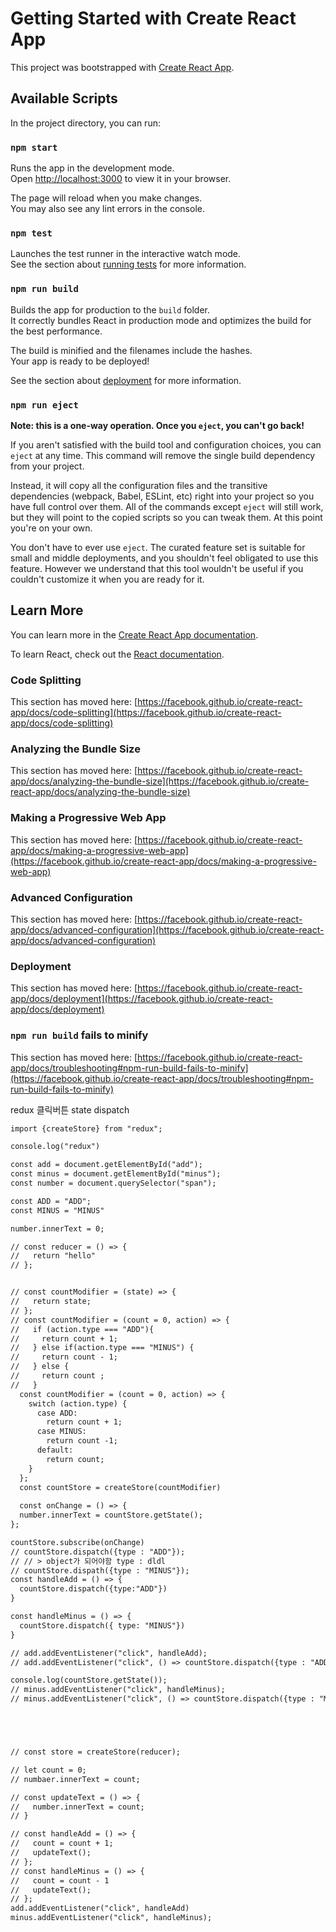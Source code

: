 # Getting Started with Create React App

This project was bootstrapped with [Create React App](https://github.com/facebook/create-react-app).

## Available Scripts

In the project directory, you can run:

### `npm start`

Runs the app in the development mode.\
Open [http://localhost:3000](http://localhost:3000) to view it in your browser.

The page will reload when you make changes.\
You may also see any lint errors in the console.

### `npm test`

Launches the test runner in the interactive watch mode.\
See the section about [running tests](https://facebook.github.io/create-react-app/docs/running-tests) for more information.

### `npm run build`

Builds the app for production to the `build` folder.\
It correctly bundles React in production mode and optimizes the build for the best performance.

The build is minified and the filenames include the hashes.\
Your app is ready to be deployed!

See the section about [deployment](https://facebook.github.io/create-react-app/docs/deployment) for more information.

### `npm run eject`

**Note: this is a one-way operation. Once you `eject`, you can't go back!**

If you aren't satisfied with the build tool and configuration choices, you can `eject` at any time. This command will remove the single build dependency from your project.

Instead, it will copy all the configuration files and the transitive dependencies (webpack, Babel, ESLint, etc) right into your project so you have full control over them. All of the commands except `eject` will still work, but they will point to the copied scripts so you can tweak them. At this point you're on your own.

You don't have to ever use `eject`. The curated feature set is suitable for small and middle deployments, and you shouldn't feel obligated to use this feature. However we understand that this tool wouldn't be useful if you couldn't customize it when you are ready for it.

## Learn More

You can learn more in the [Create React App documentation](https://facebook.github.io/create-react-app/docs/getting-started).

To learn React, check out the [React documentation](https://reactjs.org/).

### Code Splitting

This section has moved here: [https://facebook.github.io/create-react-app/docs/code-splitting](https://facebook.github.io/create-react-app/docs/code-splitting)

### Analyzing the Bundle Size

This section has moved here: [https://facebook.github.io/create-react-app/docs/analyzing-the-bundle-size](https://facebook.github.io/create-react-app/docs/analyzing-the-bundle-size)

### Making a Progressive Web App

This section has moved here: [https://facebook.github.io/create-react-app/docs/making-a-progressive-web-app](https://facebook.github.io/create-react-app/docs/making-a-progressive-web-app)

### Advanced Configuration

This section has moved here: [https://facebook.github.io/create-react-app/docs/advanced-configuration](https://facebook.github.io/create-react-app/docs/advanced-configuration)

### Deployment

This section has moved here: [https://facebook.github.io/create-react-app/docs/deployment](https://facebook.github.io/create-react-app/docs/deployment)

### `npm run build` fails to minify

This section has moved here: [https://facebook.github.io/create-react-app/docs/troubleshooting#npm-run-build-fails-to-minify](https://facebook.github.io/create-react-app/docs/troubleshooting#npm-run-build-fails-to-minify)





redux 클릭버튼 state dispatch

```html
import {createStore} from "redux";

console.log("redux")

const add = document.getElementById("add");
const minus = document.getElementById("minus");
const number = document.querySelector("span");

const ADD = "ADD";
const MINUS = "MINUS"

number.innerText = 0;

// const reducer = () => {
//   return "hello"
// };


// const countModifier = (state) => {
//   return state;
// };
// const countModifier = (count = 0, action) => {
//   if (action.type === "ADD"){
//     return count + 1;
//   } else if(action.type === "MINUS") {
//     return count - 1;
//   } else {
//     return count ; 
//   }
  const countModifier = (count = 0, action) => {
    switch (action.type) {
      case ADD:
        return count + 1;
      case MINUS:
        return count -1;
      default:
        return count;
    }
  };
  const countStore = createStore(countModifier)
  
  const onChange = () => {
  number.innerText = countStore.getState();
};

countStore.subscribe(onChange)
// countStore.dispatch({type : "ADD"}); 
// // > object가 되어야함 type : dldl
// countStore.dispath({type : "MINUS"}); 
const handleAdd = () => {
  countStore.dispatch({type:"ADD"})
}

const handleMinus = () => {
  countStore.dispatch({ type: "MINUS"})
}

// add.addEventListener("click", handleAdd);
// add.addEventListener("click", () => countStore.dispatch({type : "ADD"}))

console.log(countStore.getState());
// minus.addEventListener("click", handleMinus);
// minus.addEventListener("click", () => countStore.dispatch({type : "MINUS"}))





// const store = createStore(reducer);

// let count = 0;
// numbaer.innerText = count;

// const updateText = () => {
//   number.innerText = count;
// }

// const handleAdd = () => {
//   count = count + 1;
//   updateText();
// };
// const handleMinus = () => {
//   count = count - 1
//   updateText();
// };
add.addEventListener("click", handleAdd)
minus.addEventListener("click", handleMinus);

```
